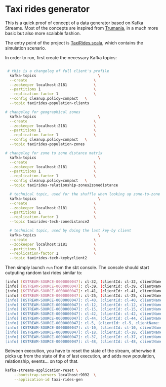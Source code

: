 # Taxi rides generator

This is a quick proof of concept of a data generator based on Kafka Streams. Most of the concepts are inspired from [Trumania](https://github.com/RealImpactAnalytics/trumania), in a much more basic but also more scalable fashion.

The entry point of the project is [TaxiRides.scala](src/main/scala/svend/taxirides/TaxisRides.scala), which contains the simulation scenario.


In order to run, first create the necessary Kafka topics:

```sh

 # this is a changelog of full client's profile
  kafka-topics                            \
  --create                              \
  --zookeeper localhost:2181            \
  --partitions 1                        \
  --replication-factor 1                \
  --config cleanup.policy=compact   \
  --topic taxirides-population-clients

# changelog for geographical zones
  kafka-topics                            \
  --create                              \
  --zookeeper localhost:2181            \
  --partitions 1                        \
  --replication-factor 1                \
  --config cleanup.policy=compact   \
  --topic taxirides-population-zones

# changelog for zone to zone distance matrix
  kafka-topics                            \
  --create                              \
  --zookeeper localhost:2181            \
  --partitions 1                        \
  --replication-factor 1                \
  --config cleanup.policy=compact   \
  --topic taxirides-relationship-zones2zonedistance

  # technical topic, used for the shuffle when looking up zone-to-zone disatnce
  kafka-topics                            \
  --create                              \
  --zookeeper localhost:2181            \
  --partitions 1                        \
  --replication-factor 1                \
  --topic taxirides-tech-zonedistance2

  # technical topic, used by doing the last key-by client
  kafka-topics                            \
  --create                              \
  --zookeeper localhost:2181            \
  --partitions 1                        \
  --replication-factor 1                \
  --topic taxirides-tech-keybyclient2

```

Then simply launch `run` from the sbt console. The console should start outputing random taxi rides similar to:

```sh
[info] [KSTREAM-SOURCE-0000000047]: cl-32, (clientId: cl-32, clientName: Deidre Evanston, origin: z-21, destinationId: z-9, distance: 9.118)
[info] [KSTREAM-SOURCE-0000000047]: cl-39, (clientId: cl-39, clientName: Sam Smith, origin: z-23, destinationId: z-17, distance: 4.528)
[info] [KSTREAM-SOURCE-0000000047]: cl-41, (clientId: cl-41, clientName: Naeem Baker, origin: z-6, destinationId: z-8, distance: 7.241)
[info] [KSTREAM-SOURCE-0000000047]: cl-25, (clientId: cl-25, clientName: Natalie O'Toole, origin: z-14, destinationId: z-12, distance: 3.083)
[info] [KSTREAM-SOURCE-0000000047]: cl-40, (clientId: cl-40, clientName: Dave Dingleham, origin: z-17, destinationId: z-8, distance: 6.506)
[info] [KSTREAM-SOURCE-0000000047]: cl-12, (clientId: cl-12, clientName: Sam Havilland, origin: z-13, destinationId: z-14, distance: 7.676)
[info] [KSTREAM-SOURCE-0000000047]: cl-15, (clientId: cl-15, clientName: Naeem Schistton, origin: z-1, destinationId: z-16, distance: 5.112)
[info] [KSTREAM-SOURCE-0000000047]: cl-42, (clientId: cl-42, clientName: Mark Magnets, origin: z-17, destinationId: z-16, distance: 7.819)
[info] [KSTREAM-SOURCE-0000000047]: cl-44, (clientId: cl-44, clientName: David Magnets, origin: z-11, destinationId: z-2, distance: 5.395)
[info] [KSTREAM-SOURCE-0000000047]: cl-5, (clientId: cl-5, clientName: Sally Magnets-Alan, origin: z-20, destinationId: z-11, distance: 3.038)
[info] [KSTREAM-SOURCE-0000000047]: cl-10, (clientId: cl-10, clientName: Kate Schistham, origin: z-21, destinationId: z-19, distance: 3.957)
[info] [KSTREAM-SOURCE-0000000047]: cl-18, (clientId: cl-18, clientName: Terry Partridge, origin: z-16, destinationId: z-20, distance: 4.766)
[info] [KSTREAM-SOURCE-0000000047]: cl-37, (clientId: cl-37, clientName: Alan Corby, origin: z-8, destinationId: z-7, distance: 6.349)
[info] [KSTREAM-SOURCE-0000000047]: cl-48, (clientId: cl-48, clientName: Kevin Dingle, origin: z-11, destinationId: z-2, distance: 5.395)

```




Between execution, you have to reset the state of the stream, otherwise it picks up from the state of the of last execution, and adds new population, relationship, events... on top of that.

```sh
kafka-streams-application-reset \
    --bootstrap-servers localhost:9092  \
    --application-id taxi-rides-gen
```

